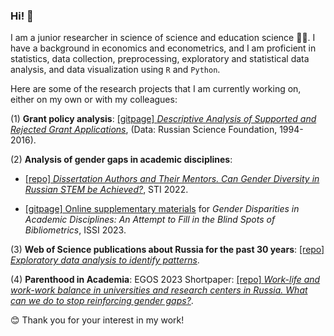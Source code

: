 ### Hi! 👋

I am a junior researcher in science of science and education science 👩‍🎓. I have a background in economics and econometrics, and I am proficient in statistics, data collection, preprocessing, exploratory and statistical data analysis, and data visualization using `R` and `Python`.


Here are some of the research projects that I am currently working on, either on my own or with my colleagues:

(1) **Grant policy analysis**: [\[gitpage\] *Descriptive Analysis of Supported and Rejected Grant Applications*](https://hellche.github.io/grant_applications), (Data: Russian Science Foundation, 1994-2016).

(2) **Analysis of gender gaps in academic disciplines**:

-   [\[repo\] *Dissertation Authors and Their Mentors. Can Gender Diversity in Russian STEM be Achieved?*](https://github.com/hellche/stem_sti/), STI 2022.

-   [\[gitpage\] Online supplementary materials](https://hellche.github.io/issi2023) for *Gender Disparities in Academic Disciplines: An Attempt to Fill in the Blind Spots of Bibliometrics*, ISSI 2023. 

(3) **Web of Science publications about Russia for the past 30 years**: [\[repo\] *Exploratory data analysis to identify patterns*](https://github.com/hellche/russian_studies/).

(4) **Parenthood in Academia**: EGOS 2023 Shortpaper: [[repo] *Work-life and work-work balance in universities and research centers in Russia. What can we do to stop reinforcing gender gaps?*](https://github.com/hellche/egos2023).


😊 Thank you for your interest in my work!
